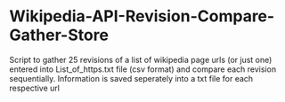 # Wikipedia-API-Revision-Compare-Gather-Store
Script to gather 25 revisions of  a list of wikipedia page urls (or just one) entered into List_of_https.txt file (csv format) and compare each revision sequentially. Information is saved seperately into a txt file for each respective url
